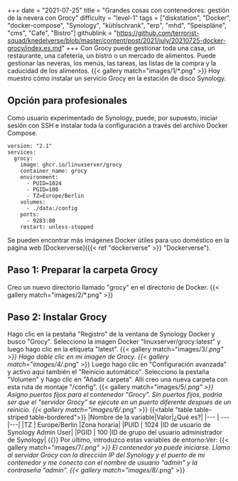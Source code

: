 +++
date = "2021-07-25"
title = "Grandes cosas con contenedores: gestión de la nevera con Grocy"
difficulty = "level-1"
tags = ["diskstation", "Docker", "docker-compose", "Synology", "kühlschrank", "erp", "mhd", "Speispläne", "cms", "Cafe", "Bistro"]
githublink = "https://github.com/terrorist-squad/knedelverse/blob/master/content/post/2021/july/20210725-docker-grocy/index.es.md"
+++
Con Grocy puede gestionar toda una casa, un restaurante, una cafetería, un bistró o un mercado de alimentos. Puede gestionar las neveras, los menús, las tareas, las listas de la compra y la caducidad de los alimentos.
{{< gallery match="images/1/*.png" >}}
Hoy muestro cómo instalar un servicio Grocy en la estación de disco Synology.
## Opción para profesionales
Como usuario experimentado de Synology, puede, por supuesto, iniciar sesión con SSH e instalar toda la configuración a través del archivo Docker Compose.
```
version: "2.1"
services:
  grocy:
    image: ghcr.io/linuxserver/grocy
    container_name: grocy
    environment:
      - PUID=1024
      - PGID=100
      - TZ=Europe/Berlin
    volumes:
      - ./data:/config
    ports:
      - 9283:80
    restart: unless-stopped

```
Se pueden encontrar más imágenes Docker útiles para uso doméstico en la página web [Dockerverse]({{< ref "dockerverse" >}} "Dockerverse").
## Paso 1: Preparar la carpeta Grocy
Creo un nuevo directorio llamado "grocy" en el directorio de Docker.
{{< gallery match="images/2/*.png" >}}

## Paso 2: Instalar Grocy
Hago clic en la pestaña "Registro" de la ventana de Synology Docker y busco "Grocy". Selecciono la imagen Docker "linuxserver/grocy:latest" y luego hago clic en la etiqueta "latest".
{{< gallery match="images/3/*.png" >}}
Hago doble clic en mi imagen de Grocy.
{{< gallery match="images/4/*.png" >}}
Luego hago clic en "Configuración avanzada" y activo aquí también el "Reinicio automático". Selecciono la pestaña "Volumen" y hago clic en "Añadir carpeta". Allí creo una nueva carpeta con esta ruta de montaje "/config".
{{< gallery match="images/5/*.png" >}}
Asigno puertos fijos para el contenedor "Grocy". Sin puertos fijos, podría ser que el "servidor Grocy" se ejecute en un puerto diferente después de un reinicio.
{{< gallery match="images/6/*.png" >}}
{{<table "table table-striped table-bordered">}}
|Nombre de la variable|Valor|¿Qué es?|
|--- | --- |---|
|TZ | Europe/Berlin |Zona horaria|
|PUID | 1024 |ID de usuario de Synology Admin User|
|PGID |	100 |ID de grupo del usuario administrador de Synology|
{{</table>}}
Por último, introduzco estas variables de entorno:Ver:
{{< gallery match="images/7/*.png" >}}
El contenedor ya puede iniciarse. Llamo al servidor Grocy con la dirección IP del Synology y el puerto de mi contenedor y me conecto con el nombre de usuario "admin" y la contraseña "admin".
{{< gallery match="images/8/*.png" >}}

